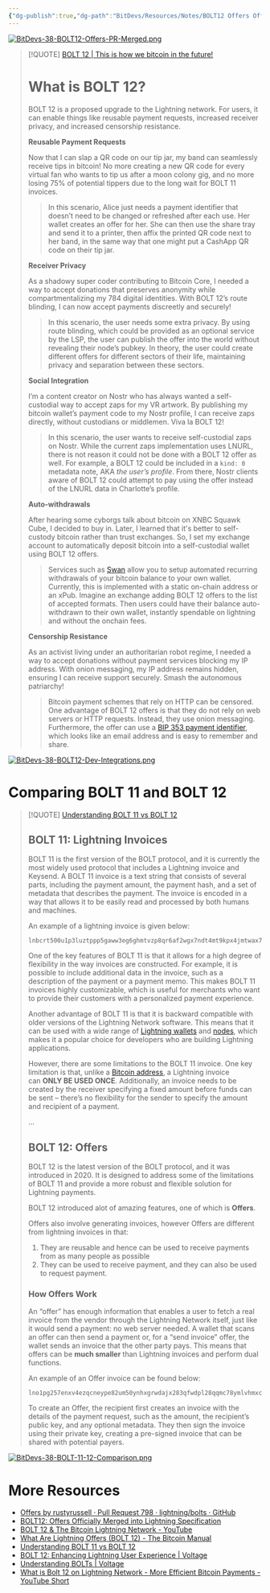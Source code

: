 ```yaml
---
{"dg-publish":true,"dg-path":"BitDevs/Resources/Notes/BOLT12 Offers Officially Merged into Lightning Specification.md","permalink":"/bit-devs/resources/notes/bolt-12-offers-officially-merged-into-lightning-specification/","title":"BOLT12 Offers Officially Merged into Lightning Specification","tags":["bitcoin","bitdevs","socratic-38","lightning"],"noteIcon":"3","created":"2024-10-26T13:11:28.706-10:00","updated":"2024-11-25T12:06:55.557-10:00"}
---
```




[![BitDevs-38-BOLT12-Offers-PR-Merged.png](/img/user/para/artifacts/BitDevs-38-BOLT12-Offers-PR-Merged.png)](https://github.com/lightning/bolts/pull/798)

> [!QUOTE] [BOLT 12 | This is how we bitcoin in the future!](https://bolt12.org/)
> # What is BOLT 12?
> 
> BOLT 12 is a proposed upgrade to the Lightning network. For users, it can enable things like reusable payment requests, increased receiver privacy, and increased censorship resistance.
> 
> **Reusable Payment Requests**
> 
> Now that I can slap a QR code on our tip jar, my band can seamlessly receive tips in bitcoin! No more creating a new QR code for every virtual fan who wants to tip us after a moon colony gig, and no more losing 75% of potential tippers due to the long wait for BOLT 11 invoices.
> 
> > In this scenario, Alice just needs a payment identifier that doesn’t need to be changed or refreshed after each use. Her wallet creates an offer for her. She can then use the share tray and send it to a printer, then affix the printed QR code next to her band, in the same way that one might put a CashApp QR code on their tip jar.
> 
> **Receiver Privacy**
> 
> As a shadowy super coder contributing to Bitcoin Core, I needed a way to accept donations that preserves anonymity while compartmentalizing my 784 digital identities. With BOLT 12’s route blinding, I can now accept payments discreetly and securely!
> 
> > In this scenario, the user needs some extra privacy. By using route blinding, which could be provided as an optional service by the LSP, the user can publish the offer into the world without revealing their node’s pubkey. In theory, the user could create different offers for different sectors of their life, maintaining privacy and separation between these sectors.
> 
> **Social Integration**
> 
> I’m a content creator on Nostr who has always wanted a self-custodial way to accept zaps for my VR artwork. By publishing my bitcoin wallet’s payment code to my Nostr profile, I can receive zaps directly, without custodians or middlemen. Viva la BOLT 12!
> 
> > In this scenario, the user wants to receive self-custodial zaps on Nostr. While the current zaps implementation uses LNURL, there is not reason it could not be done with a BOLT 12 offer as well. For example, a BOLT 12 could be included in a `kind: 0` metadata note, AKA _the user’s profile_. From there, Nostr clients aware of BOLT 12 could attempt to pay using the offer instead of the LNURL data in Charlotte’s profile.
> 
> **Auto-withdrawals**
> 
> After hearing some cyborgs talk about bitcoin on XNBC Squawk Cube, I decided to buy in. Later, I learned that it's better to self-custody bitcoin rather than trust exchanges. So, I set my exchange account to automatically deposit bitcoin into a self-custodial wallet using BOLT 12 offers.
> 
> > Services such as [Swan](https://www.swanbitcoin.com/) allow you to setup automated recurring withdrawals of your bitcoin balance to your own wallet. Currently, this is implemented with a static on-chain address or an xPub. Imagine an exchange adding BOLT 12 offers to the list of accepted formats. Then users could have their balance auto-withdrawn to their own wallet, instantly spendable on lightning and without the onchain fees.
> 
> **Censorship Resistance**
> 
> As an activist living under an authoritarian robot regime, I needed a way to accept donations without payment services blocking my IP address. With onion messaging, my IP address remains hidden, ensuring I can receive support securely. Smash the autonomous patriarchy!
> 
> > Bitcoin payment schemes that rely on HTTP can be censored. One advantage of BOLT 12 offers is that they do not rely on web servers or HTTP requests. Instead, they use onion messaging. Furthermore, the offer can use a [BIP 353 payment identifier](https://github.com/bitcoin/bips/pull/1551), which looks like an email address and is easy to remember and share.

[![BitDevs-38-BOLT12-Dev-Integrations.png](/img/user/para/artifacts/BitDevs-38-BOLT12-Dev-Integrations.png)](https://bolt12.org/)

# Comparing BOLT 11 and BOLT 12
> [!QUOTE] [Understanding BOLT 11 vs BOLT 12](https://www.whatisbitcoin.com/lightning-network/bolt-11-vs-bolt-12)
> ## **BOLT 11: Lightning Invoices**
> 
> BOLT 11 is the first version of the BOLT protocol, and it is currently the most widely used protocol that includes a Lightning invoice and Keysend. A BOLT 11 invoice is a text string that consists of several parts, including the payment amount, the payment hash, and a set of metadata that describes the payment. The invoice is encoded in a way that allows it to be easily read and processed by both humans and machines.
> 
> An example of a lightning invoice is given below:
> ```
>lnbcrt500u1p3luztppp5gaww3eg6ghmtvzp8qr6af2wgx7ndt4mt9kpx4jmtwax77kt7ft6sdqqcqzpgxqyz5vqsp5sl5uprqe0zfu5mkjuypwfykrqt0ka2ap7dq9m6grzyuzflhn8kzs9qyyssqqw4ckhutfyayzc0cgeffhshpf3ln2z8svdt77pkyju7j5c9kjfxrmd68cdq0xdlf3gn6k3m70lx84nt0xsrs0erq400d4t0vtze32pqqeg8reh
>```
>
>One of the key features of BOLT 11 is that it allows for a high degree of flexibility in the way invoices are constructed. For example, it is possible to include additional data in the invoice, such as a description of the payment or a payment memo. This makes BOLT 11 invoices highly customizable, which is useful for merchants who want to provide their customers with a personalized payment experience.
>
>Another advantage of BOLT 11 is that it is backward compatible with older versions of the Lightning Network software. This means that it can be used with a wide range of [Lightning wallets](https://www.whatisbitcoin.com/learn/what-is-a-lightning-wallet) and [nodes](https://www.whatisbitcoin.com/learn/what-is-a-bitcoin-node), which makes it a popular choice for developers who are building Lightning applications.
>
>However, there are some limitations to the BOLT 11 invoice. One key limitation is that, unlike a [Bitcoin address](https://www.whatisbitcoin.com/learn/what-is-a-bitcoin-address), a Lightning invoice can **ONLY BE USED ONCE**. Additionally, an invoice needs to be created by the receiver specifying a fixed amount before funds can be sent – there’s no flexibility for the sender to specify the amount and recipient of a payment.
>
>...
>
>## **BOLT 12: Offers**
>
>BOLT 12 is the latest version of the BOLT protocol, and it was introduced in 2020. It is designed to address some of the limitations of BOLT 11 and provide a more robust and flexible solution for Lightning payments.
>
>BOLT 12 introduced alot of amazing features, one of which is **Offers**.
>
>Offers also involve generating invoices, however Offers are different from lightning invoices in that:
>1. They are reusable and hence can be used to receive payments from as many people as possible
>2. They can be used to receive payment, and they can also be used to request payment.
>
> ### **How Offers Work**
> 
> An “offer” has enough information that enables a user to fetch a real invoice from the vendor through the Lightning Network itself, just like it would send a payment: no web server needed. A wallet that scans an offer can then send a payment or, for a “send invoice” offer, the wallet sends an invoice that the other party pays. This means that offers can be **much smaller** than Lightning invoices and perform dual functions.
> 
> An example of an Offer invoice can be found below:
> ```
> lno1pg257enxv4ezqcneype82um50ynhxgrwdajx283qfwdpl28qqmc78ymlvhmxcsywdk5wrjnj36jryg488qwlrnzyjczlqs85ck65ycmkdk92smwt9zuewdzfe7v4aavvaz5kgv9mkk63v3s0ge0f099kssh3yc95qztx504hu92hnx8ctzhtt08pgk0texz0509tk
> ```
> To create an Offer, the recipient first creates an invoice with the details of the payment request, such as the amount, the recipient’s public key, and any optional metadata. They then sign the invoice using their private key, creating a pre-signed invoice that can be shared with potential payers.

[![BitDevs-38-BOLT-11-12-Comparison.png](/img/user/para/artifacts/BitDevs-38-BOLT-11-12-Comparison.png)](https://www.whatisbitcoin.com/lightning-network/bolt-11-vs-bolt-12)

# More Resources
- [Offers by rustyrussell · Pull Request 798 · lightning/bolts · GitHub](https://github.com/lightning/bolts/pull/798)
- [BOLT12: Offers Officially Merged into Lightning Specification](https://www.nobsbitcoin.com/bolt12-offers-officially-merged-into-lightning-spec/)
- [BOLT 12 & The Bitcoin Lightning Network - YouTube](https://youtu.be/kuH5hPuurF8?feature=shared)
- [What Are Lightning Offers (BOLT 12) - The Bitcoin Manual](https://thebitcoinmanual.com/articles/lightning-offers-bolt12/)
- [Understanding BOLT 11 vs BOLT 12](https://www.whatisbitcoin.com/lightning-network/bolt-11-vs-bolt-12)
- [BOLT 12: Enhancing Lightning User Experience | Voltage](https://www.voltage.cloud/blog/bolt-12-enhancing-lightning-networks-users-experience)
- [Understanding BOLTs | Voltage](https://www.voltage.cloud/blog/what-are-bolts-lightning-network)
- [What is Bolt 12 on Lightning Network - More Efficient Bitcoin Payments - YouTube Short](https://youtube.com/shorts/kRf7n7356vQ?feature=shared)



